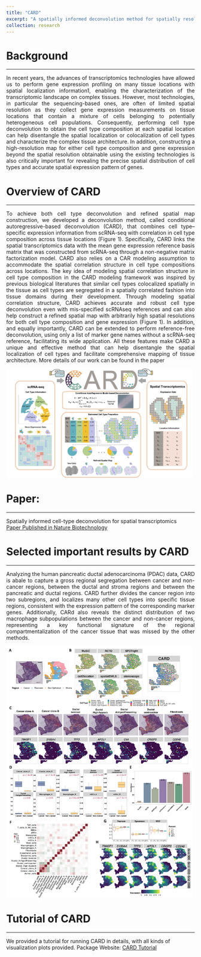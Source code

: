 ```yaml
---
title: "CARD"
excerpt: "A spatially informed deconvolution method for spatially resolved transcriptomics.<br/><img src='/images/CARD_NBT_2022_logo.jpg' width='100'>"
collection: research
---
```


# Background
------
<p style="text-align: justify">
In recent years, the advances of transcriptomics technologies have allowed us to perform gene expression profiling on many tissue locations with spatial localization information1, enabling the characterization of the transcriptomic landscape on complex tissues. However, most technologies, in particular the sequencing-based ones, are often of limited spatial resolution as they collect gene expression measurements on tissue locations that contain a mixture of cells belonging to potentially heterogeneous cell populations. Consequently, performing cell type deconvolution to obtain the cell type composition at each spatial location can help disentangle the spatial localization or colocalization of cell types and characterize the complex tissue architecture. In addition, constructing a high-resolution map for either cell type composition and gene expression beyond the spatial resolution obtainable using the existing technologies is also critically important for revealing the precise spatial distribution of cell types and accurate spatial expression pattern of genes. 
</p>


# Overview of CARD
------
<p style="text-align: justify">
To achieve both cell type deconvolution and refined spatial map construction, we developed a deconvolution method, called conditional autoregressive-based deconvolution (CARD), that combines cell type–specific expression information from scRNA-seq with correlation in cell type composition across tissue locations (Figure 1). Specifically, CARD links the spatial transcriptomics data with the mean gene expression reference basis matrix that was constructed from scRNA-seq through a non-negative matrix factorization model. CARD also relies on a CAR modeling assumption to accommodate the spatial correlation structure in cell type compositions across locations. The key idea of modeling spatial correlation structure in cell type composition in the CARD modeling framework was inspired by previous biological literatures that similar cell types colocalized spatially in the tissue as cell types are segregated in a spatially correlated fashion into tissue domains during their development. Through modeling spatial correlation structure, CARD achieves accurate and robust cell type deconvolution even with mis-specified scRNAseq references and can also help construct a refined spatial map with arbitrarily high spatial resolutions for both cell type composition and gene expression  (Figure 1). In addition, and equally importantly, CARD can be extended to perform reference-free deconvolution, using only a list of marker gene names without a scRNA-seq reference, facilitating its wide application. All these features make CARD a unique and effective method that can help disentangle the spatial localization of cell types and facilitate comprehensive mapping of tissue architecture. More details of our work can be found in the paper 
</p>
<img align="center" src="/images/CARD_NBT_2022.jpg" width="500"/>


# Paper:
------
Spatially informed cell-type deconvolution for spatial transcriptomics
<br />
[Paper Published in Nature Biotechnology](https://www.nature.com/articles/s41587-022-01273-7)

# Selected important results by CARD
------
<p style="text-align: justify">
Analyzing the human pancreatic ductal adenocarcinoma (PDAC) data, CARD is abale to capture a gross regional segregation between cancer and non-cancer regions, between the ductal and stroma regions and between the pancreatic and ductal regions. CARD further divides the cancer region into two subregions, and localizes many other cell types into specific tissue regions, consistent with the expression pattern of the corresponding marker genes. Additionally, CARd also reveals the distinct distribution of two macrophage subpopulations between the cancer and non-cancer regions, representing a key functional signature of the regional compartmentalization of the cancer tissue that was missed by the other methods.
</p>
<img align="center" src="/images/CARD_NBT_2022_Figure4.png" alt="drawing" width="500"/>


# Tutorial of CARD
------
We provided a tutorial for running CARD in details, with all kinds of visualization plots provided. 
Package Website: [CARD Tutorial](https://yingma0107.github.io/CARD/)




